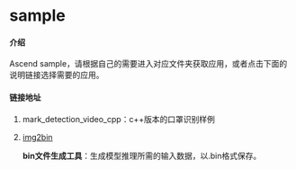 # sample

#### 介绍

Ascend sample，请根据自己的需要进入对应文件夹获取应用，或者点击下面的说明链接选择需要的应用。

#### 链接地址

1.  mark_detection_video_cpp：c++版本的口罩识别样例
[](https://gitee.com/ascend/samples/tree/master/mark_detection_video_cpp)



2.  [img2bin](https://gitee.com/ascend/tools/tree/master/img2bin)

    **bin文件生成工具**：生成模型推理所需的输入数据，以.bin格式保存。

